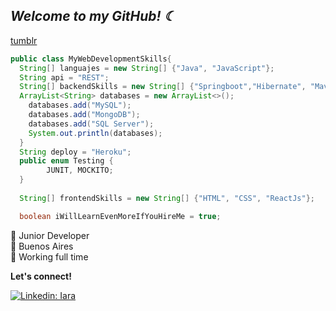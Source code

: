<h2><em> Welcome to my GitHub! ☾  </em></h2>

<!-- ![canva](https://user-images.githubusercontent.com/59573205/110562710-c8a71480-8128-11eb-8cb9-37f58eca8503.png)
 -->
 
 [tumblr](https://64.media.tumblr.com/00fd4c4a37906b2be269537acff6c957/4e599b9639b995f9-4c/s640x960/7a676026e897a3684bb86bf7f21c407ad6bee8ba.gifv)

```java 
public class MyWebDevelopmentSkills{
  String[] languajes = new String[] {"Java", "JavaScript"}; 
  String api = "REST";
  String[] backendSkills = new String[] {"Springboot","Hibernate", "Maven", "Spring Security", "JSON Web Token"};
  ArrayList<String> databases = new ArrayList<>();
    databases.add("MySQL");
    databases.add("MongoDB");
    databases.add("SQL Server");
    System.out.println(databases);
  }
  String deploy = "Heroku"; 
  public enum Testing {
        JUNIT, MOCKITO;
  }
  
  String[] frontendSkills = new String[] {"HTML", "CSS", "ReactJs"};

  boolean iWillLearnEvenMoreIfYouHireMe = true; 

```
🔮 Junior Developer<br>
🏡 Buenos Aires<br>
📡 Working full time <br>

**Let's connect!** 

[![Linkedin: Iara](https://img.shields.io/badge/-Iara-blue?style=flat-square&logo=Linkedin&logoColor=white&link=https://www.linkedin.com/in/iararoldan/)](https://www.linkedin.com/in/iararoldan/)
